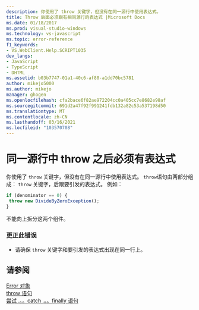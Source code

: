 ```yaml
---
description: 你使用了 throw 关键字，但没有在同一源行中使用表达式。
title: Throw 后面必须跟有相同源行的表达式 |Microsoft Docs
ms.date: 01/18/2017
ms.prod: visual-studio-windows
ms.technology: vs-javascript
ms.topic: error-reference
f1_keywords:
- VS.WebClient.Help.SCRIPT1035
dev_langs:
- JavaScript
- TypeScript
- DHTML
ms.assetid: b03b7747-01a1-40c6-af80-a1dd70bc5781
author: mikejo5000
ms.author: mikejo
manager: ghogen
ms.openlocfilehash: cfa2bace6f82ae972204cc0a405cc7e8682e98af
ms.sourcegitcommit: 691d2a47f92f991241fdb132a82c53a537198d50
ms.translationtype: MT
ms.contentlocale: zh-CN
ms.lasthandoff: 03/16/2021
ms.locfileid: "103570708"
---
```

# <a name="throw-must-be-followed-by-an-expression-on-the-same-source-line"></a>同一源行中 throw 之后必须有表达式
你使用了 `throw` 关键字，但没有在同一源行中使用表达式。 `throw`语句由两部分组成： `throw` 关键字，后跟要引发的表达式。 例如：  
  
```JavaScript  
if (denominator == 0) {  
 throw new DivideByZeroException();  
}  
```  
  
 不能向上拆分这两个组件。  
  
### <a name="to-correct-this-error"></a>更正此错误  
  
- 请确保 `throw` 关键字和要引发的表达式出现在同一行上。  
  
## <a name="see-also"></a>请参阅  
 [Error 对象](https://developer.mozilla.org/docs/Web/JavaScript/Reference/Global_Objects/Error)   
 [throw 语句](https://developer.mozilla.org/docs/Web/JavaScript/Reference/Statements/throw)   
 [尝试 .。。catch .。。finally 语句](https://developer.mozilla.org/docs/Web/JavaScript/Reference/Statements/try...catch)
